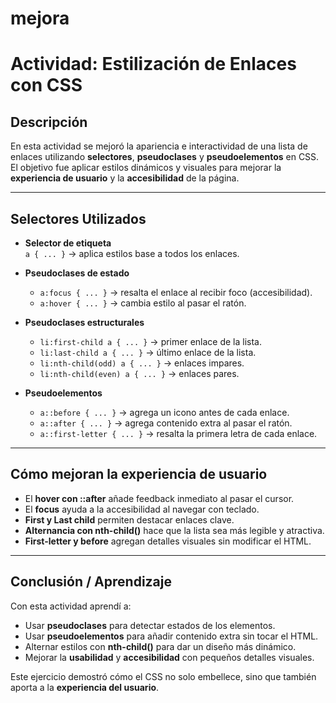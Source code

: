 # mejora
# Actividad: Estilización de Enlaces con CSS

## Descripción
En esta actividad se mejoró la apariencia e interactividad de una lista de enlaces utilizando **selectores**, **pseudoclases** y **pseudoelementos** en CSS.  
El objetivo fue aplicar estilos dinámicos y visuales para mejorar la **experiencia de usuario** y la **accesibilidad** de la página.

---

##  Selectores Utilizados

- **Selector de etiqueta**  
  `a { ... }` → aplica estilos base a todos los enlaces.

- **Pseudoclases de estado**  
  - `a:focus { ... }` → resalta el enlace al recibir foco (accesibilidad).  
  - `a:hover { ... }` → cambia estilo al pasar el ratón.  

- **Pseudoclases estructurales**  
  - `li:first-child a { ... }` → primer enlace de la lista.  
  - `li:last-child a { ... }` → último enlace de la lista.  
  - `li:nth-child(odd) a { ... }` → enlaces impares.  
  - `li:nth-child(even) a { ... }` → enlaces pares.  

- **Pseudoelementos**  
  - `a::before { ... }` → agrega un icono antes de cada enlace.  
  - `a::after { ... }` → agrega contenido extra al pasar el ratón.  
  - `a::first-letter { ... }` → resalta la primera letra de cada enlace.  

---

##  Cómo mejoran la experiencia de usuario
- El **hover con ::after** añade feedback inmediato al pasar el cursor.  
- El **focus** ayuda a la accesibilidad al navegar con teclado.  
- **First y Last child** permiten destacar enlaces clave.  
- **Alternancia con nth-child()** hace que la lista sea más legible y atractiva.  
- **First-letter y before** agregan detalles visuales sin modificar el HTML.  

---

##  Conclusión / Aprendizaje
Con esta actividad aprendí a:  
- Usar **pseudoclases** para detectar estados de los elementos.  
- Usar **pseudoelementos** para añadir contenido extra sin tocar el HTML.  
- Alternar estilos con **nth-child()** para dar un diseño más dinámico.  
- Mejorar la **usabilidad** y **accesibilidad** con pequeños detalles visuales.  

Este ejercicio demostró cómo el CSS no solo embellece, sino que también aporta a la **experiencia del usuario**.
